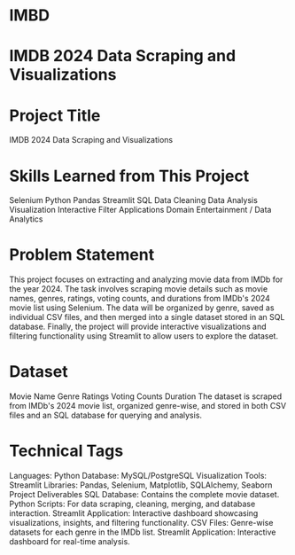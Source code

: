 # IMBD
# IMDB 2024 Data Scraping and Visualizations
# Project Title
IMDB 2024 Data Scraping and Visualizations

# Skills Learned from This Project
Selenium
Python
Pandas
Streamlit
SQL
Data Cleaning
Data Analysis
Visualization
Interactive Filter Applications
Domain
Entertainment / Data Analytics

# Problem Statement
This project focuses on extracting and analyzing movie data from IMDb for the year 2024. The task involves scraping movie details such as movie names, genres, ratings, voting counts, and durations from IMDb's 2024 movie list using Selenium. The data will be organized by genre, saved as individual CSV files, and then merged into a single dataset stored in an SQL database. Finally, the project will provide interactive visualizations and filtering functionality using Streamlit to allow users to explore the dataset.

# Dataset

Movie Name
Genre
Ratings
Voting Counts
Duration
The dataset is scraped from IMDb's 2024 movie list, organized genre-wise, and stored in both CSV files and an SQL database for querying and analysis.

# Technical Tags
Languages: Python
Database: MySQL/PostgreSQL
Visualization Tools: Streamlit
Libraries: Pandas, Selenium, Matplotlib, SQLAlchemy, Seaborn
Project Deliverables
SQL Database: Contains the complete movie dataset.
Python Scripts: For data scraping, cleaning, merging, and database interaction.
Streamlit Application: Interactive dashboard showcasing visualizations, insights, and filtering functionality.
CSV Files: Genre-wise datasets for each genre in the IMDb list.
Streamlit Application: Interactive dashboard for real-time analysis.


